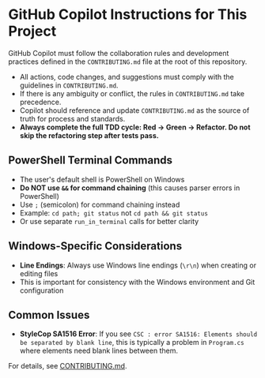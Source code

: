# GitHub Copilot Instructions for This Project

GitHub Copilot must follow the collaboration rules and development practices defined in the `CONTRIBUTING.md` file at the root of this repository.

- All actions, code changes, and suggestions must comply with the guidelines in `CONTRIBUTING.md`.
- If there is any ambiguity or conflict, the rules in `CONTRIBUTING.md` take precedence.
- Copilot should reference and update `CONTRIBUTING.md` as the source of truth for process and standards.
- **Always complete the full TDD cycle: Red → Green → Refactor. Do not skip the refactoring step after tests pass.**

## PowerShell Terminal Commands
- The user's default shell is PowerShell on Windows
- **Do NOT use `&&` for command chaining** (this causes parser errors in PowerShell)
- Use `;` (semicolon) for command chaining instead
- Example: `cd path; git status` not `cd path && git status`
- Or use separate `run_in_terminal` calls for better clarity

## Windows-Specific Considerations
- **Line Endings**: Always use Windows line endings (`\r\n`) when creating or editing files
- This is important for consistency with the Windows environment and Git configuration

## Common Issues
- **StyleCop SA1516 Error**: If you see `CSC : error SA1516: Elements should be separated by blank line`, this is typically a problem in `Program.cs` where elements need blank lines between them.

For details, see [CONTRIBUTING.md](../CONTRIBUTING.md).
